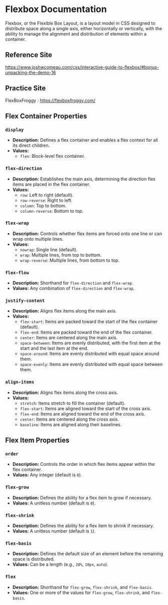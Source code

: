 # Flexbox Documentation

Flexbox, or the Flexible Box Layout, is a layout model in CSS designed to distribute space along a single axis, either horizontally or vertically, with the ability to manage the alignment and distribution of elements within a container.

## Reference Site

https://www.joshwcomeau.com/css/interactive-guide-to-flexbox/#bonus-unpacking-the-demo-16

## Practice Site

FlexBoxFroggy : https://flexboxfroggy.com/

## Flex Container Properties

### `display`

- **Description:** Defines a flex container and enables a flex context for all its direct children.
- **Values:**
  - `flex`: Block-level flex container.

### `flex-direction`

- **Description:** Establishes the main axis, determining the direction flex items are placed in the flex container.
- **Values:**
  - `row`: Left to right (default).
  - `row-reverse`: Right to left.
  - `column`: Top to bottom.
  - `column-reverse`: Bottom to top.

### `flex-wrap`

- **Description:** Controls whether flex items are forced onto one line or can wrap onto multiple lines.
- **Values:**
  - `nowrap`: Single line (default).
  - `wrap`: Multiple lines, from top to bottom.
  - `wrap-reverse`: Multiple lines, from bottom to top.

### `flex-flow`

- **Description:** Shorthand for `flex-direction` and `flex-wrap`.
- **Values:** Any combination of `flex-direction` and `flex-wrap`.

### `justify-content`

- **Description:** Aligns flex items along the main axis.
- **Values:**
  - `flex-start`: Items are packed toward the start of the flex container (default).
  - `flex-end`: Items are packed toward the end of the flex container.
  - `center`: Items are centered along the main axis.
  - `space-between`: Items are evenly distributed, with the first item at the start and the last item at the end.
  - `space-around`: Items are evenly distributed with equal space around them.
  - `space-evenly`: Items are evenly distributed with equal space between them.

### `align-items`

- **Description:** Aligns flex items along the cross axis.
- **Values:**
  - `stretch`: Items stretch to fill the container (default).
  - `flex-start`: Items are aligned toward the start of the cross axis.
  - `flex-end`: Items are aligned toward the end of the cross axis.
  - `center`: Items are centered along the cross axis.
  - `baseline`: Items are aligned along their baselines.

## Flex Item Properties

### `order`

- **Description:** Controls the order in which flex items appear within the flex container.
- **Values:** Any integer (default is `0`).

### `flex-grow`

- **Description:** Defines the ability for a flex item to grow if necessary.
- **Values:** A unitless number (default is `0`).

### `flex-shrink`

- **Description:** Defines the ability for a flex item to shrink if necessary.
- **Values:** A unitless number (default is `1`).

### `flex-basis`

- **Description:** Defines the default size of an element before the remaining space is distributed.
- **Values:** Can be a length (e.g., `20%`, `10px`, `auto`).

### `flex`

- **Description:** Shorthand for `flex-grow`, `flex-shrink`, and `flex-basis`.
- **Values:** One or more of the values for `flex-grow`, `flex-shrink`, and `flex-basis`.
